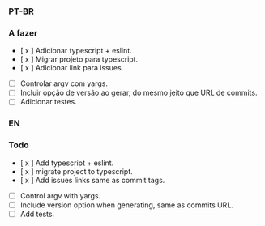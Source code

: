 ### PT-BR
### A fazer

- [ x ] Adicionar typescript + eslint.
- [ x ] Migrar projeto para typescript.
- [ x ] Adicionar link para issues.
- [  ] Controlar argv com yargs.
- [  ] Incluir opção de versão ao gerar, do mesmo jeito que URL de commits.
- [  ] Adicionar testes.

### EN
### Todo

- [ x ] Add typescript + eslint.
- [ x ] migrate project to typescript.
- [ x ] Add issues links same as commit tags.
- [  ] Control argv with yargs.
- [  ] Include version option when generating, same as commits URL.
- [  ] Add tests.
